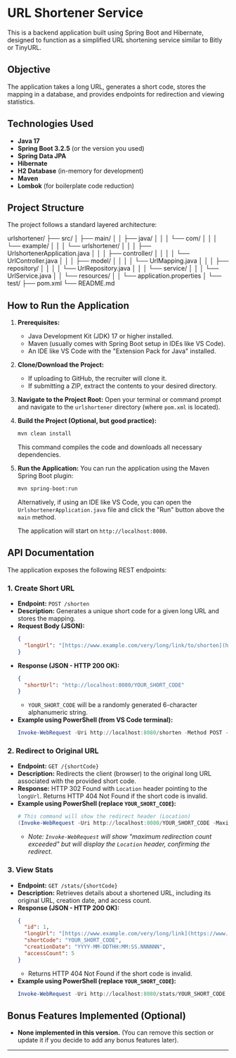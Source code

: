 # URL Shortener Service

This is a backend application built using Spring Boot and Hibernate, designed to function as a simplified URL shortening service similar to Bitly or TinyURL.

## Objective

The application takes a long URL, generates a short code, stores the mapping in a database, and provides endpoints for redirection and viewing statistics.

## Technologies Used

* **Java 17**
* **Spring Boot 3.2.5** (or the version you used)
* **Spring Data JPA**
* **Hibernate**
* **H2 Database** (in-memory for development)
* **Maven**
* **Lombok** (for boilerplate code reduction)

## Project Structure

The project follows a standard layered architecture:

urlshortener/
├── src/
│   ├── main/
│   │   ├── java/
│   │   │   └── com/
│   │   │       └── example/
│   │   │           └── urlshortener/
│   │   │               ├── UrlshortenerApplication.java
│   │   │               ├── controller/
│   │   │               │   └── UrlController.java
│   │   │               ├── model/
│   │   │               │   └── UrlMapping.java
│   │   │               ├── repository/
│   │   │               │   └── UrlRepository.java
│   │   │               └── service/
│   │   │                   └── UrlService.java
│   │   └── resources/
│   │       └── application.properties
│   └── test/
├── pom.xml
└── README.md


## How to Run the Application

1.  **Prerequisites:**
    * Java Development Kit (JDK) 17 or higher installed.
    * Maven (usually comes with Spring Boot setup in IDEs like VS Code).
    * An IDE like VS Code with the "Extension Pack for Java" installed.

2.  **Clone/Download the Project:**
    * If uploading to GitHub, the recruiter will clone it.
    * If submitting a ZIP, extract the contents to your desired directory.

3.  **Navigate to the Project Root:**
    Open your terminal or command prompt and navigate to the `urlshortener` directory (where `pom.xml` is located).

4.  **Build the Project (Optional, but good practice):**
    ```bash
    mvn clean install
    ```
    This command compiles the code and downloads all necessary dependencies.

5.  **Run the Application:**
    You can run the application using the Maven Spring Boot plugin:
    ```bash
    mvn spring-boot:run
    ```
    Alternatively, if using an IDE like VS Code, you can open the `UrlshortenerApplication.java` file and click the "Run" button above the `main` method.

    The application will start on `http://localhost:8080`.

## API Documentation

The application exposes the following REST endpoints:

### 1. Create Short URL

* **Endpoint:** `POST /shorten`
* **Description:** Generates a unique short code for a given long URL and stores the mapping.
* **Request Body (JSON):**
    ```json
    {
      "longUrl": "[https://www.example.com/very/long/link/to/shorten](https://www.example.com/very/long/link/to/shorten)"
    }
    ```
* **Response (JSON - HTTP 200 OK):**
    ```json
    {
      "shortUrl": "http://localhost:8080/YOUR_SHORT_CODE"
    }
    ```
    * `YOUR_SHORT_CODE` will be a randomly generated 6-character alphanumeric string.
* **Example using PowerShell (from VS Code terminal):**
    ```powershell
    Invoke-WebRequest -Uri http://localhost:8080/shorten -Method POST -Headers @{"Content-Type"="application/json"} -Body '{"longUrl": "[https://www.google.com/search?q=spring+boot+url+shortener+example](https://www.google.com/search?q=spring+boot+url+shortener+example)"}' | ConvertFrom-Json
    ```

### 2. Redirect to Original URL

* **Endpoint:** `GET /{shortCode}`
* **Description:** Redirects the client (browser) to the original long URL associated with the provided short code.
* **Response:** HTTP 302 Found with `Location` header pointing to the `longUrl`. Returns HTTP 404 Not Found if the short code is invalid.
* **Example using PowerShell (replace `YOUR_SHORT_CODE`):**
    ```powershell
    # This command will show the redirect header (Location)
    (Invoke-WebRequest -Uri http://localhost:8080/YOUR_SHORT_CODE -MaximumRedirection 0).Headers
    ```
    * *Note: `Invoke-WebRequest` will show "maximum redirection count exceeded" but will display the `Location` header, confirming the redirect.*

### 3. View Stats

* **Endpoint:** `GET /stats/{shortCode}`
* **Description:** Retrieves details about a shortened URL, including its original URL, creation date, and access count.
* **Response (JSON - HTTP 200 OK):**
    ```json
    {
      "id": 1,
      "longUrl": "[https://www.example.com/very/long/link](https://www.example.com/very/long/link)",
      "shortCode": "YOUR_SHORT_CODE",
      "creationDate": "YYYY-MM-DDTHH:MM:SS.NNNNNN",
      "accessCount": 5
    }
    ```
    * Returns HTTP 404 Not Found if the short code is invalid.
* **Example using PowerShell (replace `YOUR_SHORT_CODE`):**
    ```powershell
    Invoke-WebRequest -Uri http://localhost:8080/stats/YOUR_SHORT_CODE | ConvertFrom-Json
    ```

## Bonus Features Implemented (Optional)

* **None implemented in this version.** (You can remove this section or update it if you decide to add any bonus features later).

---
